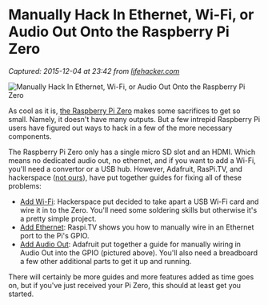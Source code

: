 # Manually Hack In Ethernet, Wi-Fi, or Audio Out Onto the Raspberry Pi Zero

_Captured: 2015-12-04 at 23:42 from [lifehacker.com](http://lifehacker.com/manually-hack-in-ethernet-wi-fi-or-audio-out-onto-the-1746226661?utm_campaign=socialflow_lifehacker_twitter&utm_source=lifehacker_twitter&utm_medium=socialflow)_

![Manually Hack In Ethernet, Wi-Fi, or Audio Out Onto the Raspberry Pi Zero](http://i.kinja-img.com/gawker-media/image/upload/s--aOfOfmnN--/qsnea8uouxo6laysk9ts.jpg)

As cool as it is, [the Raspberry Pi Zero](http://lifehacker.com/the-raspberry-pi-zero-is-a-5-computer-the-size-of-a-st-1744253282) makes some sacrifices to get so small. Namely, it doesn't have many outputs. But a few intrepid Raspberry Pi users have figured out ways to hack in a few of the more necessary components.

The Raspberry Pi Zero only has a single micro SD slot and an HDMI. Which means no dedicated audio out, no ethernet, and if you want to add a Wi-Fi, you'll need a convertor or a USB hub. However, Adafruit, RasPi.TV, and hackerspace ([not ours](http://hackerspace.kinja.com/)), have put together guides for fixing all of these problems:

  * [Add Wi-Fi](http://www.hackerspace-ffm.de/wiki/index.php?title=Raspberry_PI_Zero_%2B_nano_USB_WiFi_Adapter_mod): Hackerspace put decided to take apart a USB Wi-Fi card and wire it in to the Zero. You'll need some soldering skills but otherwise it's a pretty simple project.
  * [Add Ethernet](http://raspi.tv/2015/ethernet-on-pi-zero-how-to-put-an-ethernet-port-on-your-pi): Raspi.TV shows you how to manually wire in an Ethernet port to the Pi's GPIO.
  * [Add Audio Out](https://learn.adafruit.com/adding-basic-audio-ouput-to-raspberry-pi-zero?view=all): Adafruit put together a guide for manually wiring in Audio Out into the GPIO (pictured above). You'll also need a breadboard a few other additional parts to get it up and running. 

There will certainly be more guides and more features added as time goes on, but if you've just received your Pi Zero, this should at least get you started.
